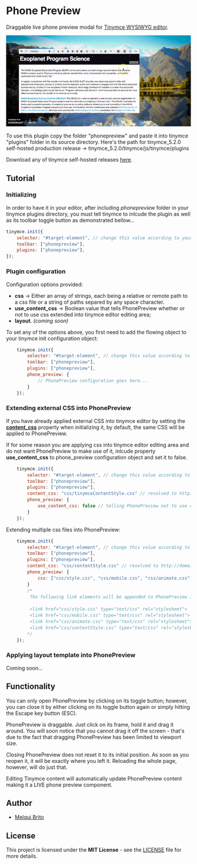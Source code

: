 # Phone Preview
Draggable live phone preview modal for [Tinymce WYSIWYG editor]("https://www.tiny.cloud/").

![demo](phone-preview-demo.gif)

To use this plugin copy the folder "phonepreview" and paste it into tinymce "plugins" folder in its source directory.
Here's the path for tinymce_5.2.0 self-hosted production release -> tinymce_5.2.0/tinymce/js/tinymce/plugins

Download any of tinymce self-hosted releases [here](https://www.tiny.cloud/get-tiny/self-hosted/).

## Tutorial
### Initializing
In order to have it in your editor, after including _phonepreview_ folder in your tinymce plugins directory, you must tell tinymce to inlcude the plugin as well as its toolbar toggle button as demonstrated bellow...
```javascript
tinymce.init({
    selector: "#target-element", // change this value according to your HTML target element selector
    toolbar: ["phonepreview"],
    plugins: ["phonepreview"],
});
```
### Plugin configuration
Configuration options provided:
* **css** -> Either an array of strings, each being a relative or remote path to a css file or a string of paths separed by any space character.
* **use_content_css** -> Boolean value that tells PhonePreview whether or not to use css extended into tinymce editor editing area;
* **layout**. _(coming soon)_

To set any of the options above, you first need to add the flowing object to your tinymce init configuration object:
```javascript
    tinymce.init({
        selector: "#target-element", // change this value according to your HTML target element selector
        toolbar: ["phonepreview"],
        plugins: ["phonepreview"],
        phone_preview: {
            // PhonePreview configuration goes here...
        }
    });
```
    
### Extending external CSS into PhonePreview
If you have already applied external CSS into tinymce editor by setting the [__content_css__](https://www.tiny.cloud/docs/configure/content-appearance/#content_css) property when initializing it, by default, the same CSS will be applied to PhonePreview. 

If for some reason you are applying css into tinymce editor editing area and do not want PhonePreview to make use of it, inlcude property __use_content_css__ to phone_preview configuration object and set it to false.
```javascript
    tinymce.init({
        selector: "#target-element", // change this value according to your HTML target element selector
        toolbar: ["phonepreview"],
        plugins: ["phonepreview"],
        content_css: "css/tinymceContentStyle.css" // resolved to http://domain.mine/css/tinymceContentStyle.css
        phone_preview: {
            use_content_css: false // telling PhonePreview not to use content_css
        }
    });
```
Extending multiple css files into PhonePreview:
```javascript
    tinymce.init({
        selector: "#target-element", // change this value according to your HTML target element selector
        toolbar: ["phonepreview"],
        plugins: ["phonepreview"],
        content_css: "css/contentStyle.css" // resolved to http://domain.mine/css/contentStyle.css
        phone_preview: {
            css: ["css/style.css", "css/mobile.css", "css/animate.css"]
        }
        /*
         The following link elements will be appended to PhonePreview iframe component and in the following order:
         
         <link href="css/style.css" type="text/css" rel="stylesheet">
         <link href="css/mobile.css" type="text/css" rel="stylesheet"> 
         <link href="css/animate.css" type="text/css" rel="stylesheet"> 
         <link href="css/contentStyle.css" type="text/css" rel="stylesheet"> 
        */
    });
```
### Applying layout template into PhonePreview
Coming soon...

## Functionality
You can only open PhonePreview by clicking on its toggle button; however, you can close it by either clicking on its toggle button again or simply hitting the Escape key button (ESC).

PhonePreview is draggable. Just click on its frame, hold it and drag it around. You will soon notice that you cannot drag it off the screen - that's due to the fact that dragging PhonePreview has been limited to viewport size. 

Closing PhonePreview does not reset it to its initial position. As soon as you reopen it, it will be exactly where you left it. Reloading the whole page, however, will do just that.

Editing Tinymce content will automatically update PhonePreview content making it a LIVE phone preview component.

## Author
* [Melqui Brito](https://github.com/melquibrito)

## License
This project is licensed under the __MIT License__ - see the [LICENSE](LICENSE.md) file for more details.
